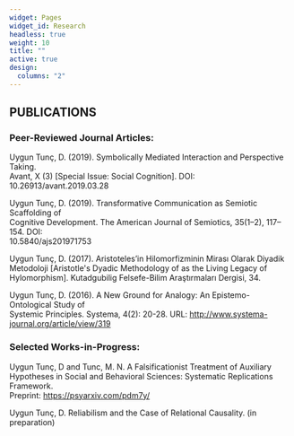 ```yaml
---
widget: Pages
widget_id: Research
headless: true
weight: 10
title: ""
active: true
design:
  columns: "2"
---
```

<!--StartFragment-->

## PUBLICATIONS

### Peer-Reviewed Journal Articles:

Uygun Tunç, D. (2019). Symbolically Mediated Interaction and Perspective Taking.\
Avant, X (3) \[Special Issue: Social Cognition]. DOI: 10.26913/avant.2019.03.28

Uygun Tunç, D. (2019). Transformative Communication as Semiotic Scaffolding of\
Cognitive Development. The American Journal of Semiotics, 35(1–2), 117–154. DOI:\
10.5840/ajs201971753

Uygun Tunç, D. (2017). Aristoteles’in Hilomorfizminin Mirası Olarak Diyadik\
Metodoloji [Aristotle's Dyadic Methodology of as the Living Legacy of\
Hylomorphism]. Kutadgubilig Felsefe-Bilim Araştırmaları Dergisi, 34.

Uygun Tunç, D. (2016). A New Ground for Analogy: An Epistemo-Ontological Study of\
Systemic Principles. Systema, 4(2): 20-28. URL: http://www.systema-journal.org/article/view/319

### Selected Works-in-Progress:

<!--StartFragment-->

Uygun Tunç, D and Tunc, M. N. A Falsificationist Treatment of Auxiliary\
Hypotheses in Social and Behavioral Sciences: Systematic Replications Framework.\
Preprint: https://psyarxiv.com/pdm7y/ 

Uygun Tunç, D. Reliabilism and the Case of Relational Causality. (in preparation)

<!--EndFragment-->

<!--EndFragment-->